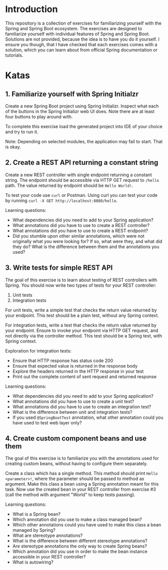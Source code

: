 # Introduction

This repository is a collection of exercises for familiarizing yourself with the Spring and Spring Boot ecosystem.
The exercises are designed to familiarize yourself with individual features of Spring and Spring Boot.
Solutions are not provided, because the idea is to have you do it yourself.
I ensure you though, that I have checked that each exercises comes with a solution, which you can learn about from official Spring documentation or tutorials.

# Katas

## 1. Familiarize yourself with Spring Initialzr

Create a new Spring Boot project using Spring Initializr.
Inspect what each of the buttons in the Spring Initializr web UI does.
Note there are at least four buttons to play around with.

To complete this exercise load the generated project into IDE of your choice and try to run it.


Note: Depending on selected modules, the application may fail to start. That is okay.

## 2. Create a REST API returning a constant string

Create a new REST controller with single endpoint returning a constant string.
The endpoint should be accessible via HTTP GET request to `/hello` path.
The value returned by endpoint should be `Hello World!`.

To test your code use `curl` or Postman.
Using curl you can test your code by running `curl -X GET http://localhost:8080/hello`.

Learning questions:
- What dependencies did you need to add to your Spring application?
- What annotations did you have to use to create a REST controller?
- What annotations did you have to use to create a REST endpoint?
- Did you stumble upon other similar annotations, which were not originally what you were looking for? 
  If so, what were they, and what did they do?
  What is the difference between them and the annotations you used?

## 3. Write tests for simple REST API

The goal of this exercise is to learn about testing of REST controllers with Spring.
You should now write two types of tests for your REST controller:
1. Unit tests
2. Integration tests

For unit tests, write a simple test that checks the return value returned by your endpoint. 
This test should be a plain test, without any Spring context.

For integration tests, write a test that checks the return value returned by your endpoint.
Ensure to invoke your endpoint via HTTP GET request, and not directly via the controller method.
This test should be a Spring test, with Spring context.

Exploration for integration tests:
- Ensure that HTTP response has status code 200
- Ensure that expected value is returned in the response body
- Explore the headers returned in the HTTP response in your test
- Print out the complete content of sent request and returned response

Learning questions:
- What dependencies did you need to add to your Spring application?
- What annotations did you have to use to create a unit test? 
- What annotations did you have to use to create an integration test?
- What is the difference between unit and integration tests?
- If you used `@SpringBootTest` annotation, what other annotation could you have used to test web layer only?

## 4. Create custom component beans and use them

The goal of this exercise is to familiarize you with the annotations used for creating custom beans, without having
to configure them separately.

Create a class which has a single method. This method should print `Hello <parameter>!`, where the parameter should be
passed to method as argument. Make this class a bean using a Spring annotation meant for this task. Now use the
created bean in your REST controller from exercise #3 (call the method with argument "World" to keep tests passing).

Learning questions:
- What is a Spring bean?
- Which annotation did you use to make a class managed bean?
- Which other annotations could you have used to make this class a bean managed by Spring?
- What are stereotype annotations?
- What is the difference between different stereotype annotations?
- Are stereotype annotations the only way to create Spring beans?
- Which annotation did you use in order to make the bean instance accessible in your REST controller?
- What is autowiring?

